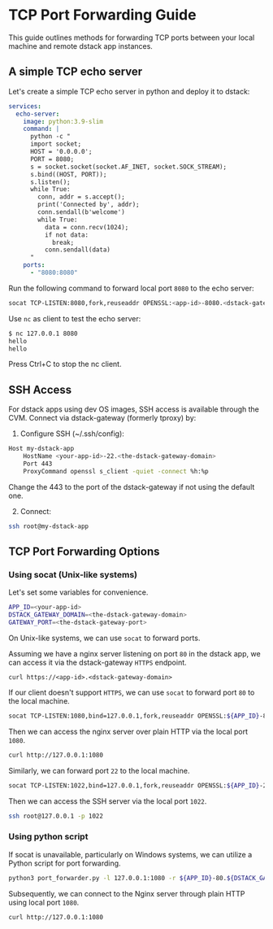 # TCP Port Forwarding Guide

This guide outlines methods for forwarding TCP ports between your local machine and remote dstack app instances.

## A simple TCP echo server

Let's create a simple TCP echo server in python and deploy it to dstack:

```yaml
services:
  echo-server:
    image: python:3.9-slim
    command: |
      python -c "
      import socket;
      HOST = '0.0.0.0';
      PORT = 8080;
      s = socket.socket(socket.AF_INET, socket.SOCK_STREAM);
      s.bind((HOST, PORT));
      s.listen();
      while True:
        conn, addr = s.accept();
        print('Connected by', addr);
        conn.sendall(b'welcome')
        while True:
          data = conn.recv(1024);
          if not data:
            break;
          conn.sendall(data)
      "
    ports:
      - "8080:8080"
```

Run the following command to forward local port `8080` to the echo server:

```bash
socat TCP-LISTEN:8080,fork,reuseaddr OPENSSL:<app-id>-8080.<dstack-gateway-domain>:443
```

Use `nc` as client to test the echo server:

```bash
$ nc 127.0.0.1 8080
hello
hello
```
Press Ctrl+C to stop the nc client.


## SSH Access
For dstack apps using dev OS images, SSH access is available through the CVM. Connect via dstack-gateway (formerly tproxy) by:

1. Configure SSH (~/.ssh/config):
```bash
Host my-dstack-app
    HostName <your-app-id>-22.<the-dstack-gateway-domain>
    Port 443
    ProxyCommand openssl s_client -quiet -connect %h:%p
```

Change the 443 to the port of the dstack-gateway if not using the default one.

2. Connect:
```bash
ssh root@my-dstack-app
```

## TCP Port Forwarding Options

### Using socat (Unix-like systems)

Let's set some variables for convenience.
```bash
APP_ID=<your-app-id>
DSTACK_GATEWAY_DOMAIN=<the-dstack-gateway-domain>
GATEWAY_PORT=<the-dstack-gateway-port>
```

On Unix-like systems, we can use `socat` to forward ports.

Assuming we have a nginx server listening on port `80` in the dstack app, we can access it via the dstack-gateway `HTTPS` endpoint.
```
curl https://<app-id>.<dstack-gateway-domain>
```

If our client doesn't support `HTTPS`, we can use `socat` to forward port `80` to the local machine.

```bash
socat TCP-LISTEN:1080,bind=127.0.0.1,fork,reuseaddr OPENSSL:${APP_ID}-80.${DSTACK_GATEWAY_DOMAIN}:${GATEWAY_PORT}
```

Then we can access the nginx server over plain HTTP via the local port `1080`.

```bash
curl http://127.0.0.1:1080
```

Similarly, we can forward port `22` to the local machine.

```bash
socat TCP-LISTEN:1022,bind=127.0.0.1,fork,reuseaddr OPENSSL:${APP_ID}-22.${DSTACK_GATEWAY_DOMAIN}:${GATEWAY_PORT}
```

Then we can access the SSH server via the local port `1022`.

```bash
ssh root@127.0.0.1 -p 1022
```

### Using python script

If socat is unavailable, particularly on Windows systems, we can utilize a Python script for port forwarding.

```bash
python3 port_forwarder.py -l 127.0.0.1:1080 -r ${APP_ID}-80.${DSTACK_GATEWAY_DOMAIN}:${GATEWAY_PORT}
```

Subsequently, we can connect to the Nginx server through plain HTTP using local port `1080`.

```bash
curl http://127.0.0.1:1080
```
